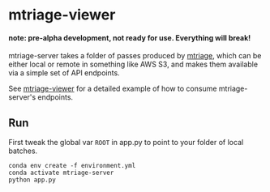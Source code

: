 # mtriage-viewer

#### note: pre-alpha development, not ready for use. Everything will break!

mtriage-server takes a folder of passes produced by
[mtriage](https://github.com/forensic-architecture/mtriage), which can be
either local or remote in something like AWS S3, and makes them available via
a simple set of API endpoints. 

See [mtriage-viewer](https://github.com/forensic-architecture/mtriage-viewer)
for a detailed example of how to consume mtriage-server's endpoints.

## Run 
First tweak the global var `ROOT` in app.py to point to your folder of local
batches.
```
conda env create -f environment.yml 
conda activate mtriage-server
python app.py
```
